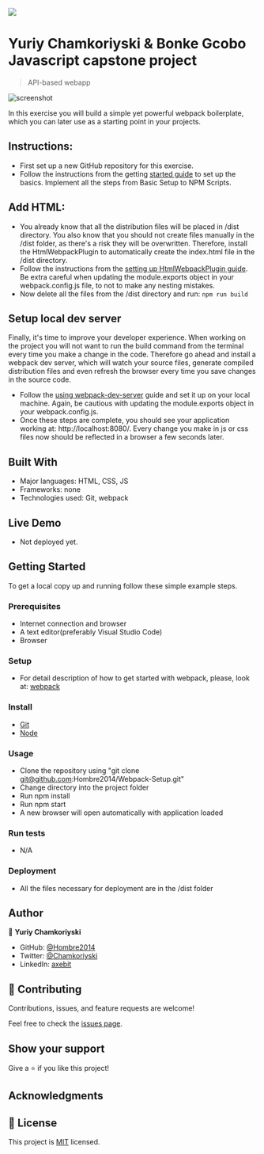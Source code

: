 ![](https://img.shields.io/badge/Microverse-blueviolet)

# Yuriy Chamkoriyski & Bonke Gcobo Javascript capstone project

> API-based webapp

![screenshot](./)

In this exercise you will build a simple yet powerful webpack boilerplate, which you can later use as a starting point in your projects.

## Instructions:

- First set up a new GitHub repository for this exercise.
- Follow the instructions from the getting [started guide](https://webpack.js.org/guides/getting-started/#basic-setup) to set up the basics. Implement all the steps from Basic Setup to NPM Scripts.

## Add HTML:

- You already know that all the distribution files will be placed in /dist directory. You also know that you should not create files manually in the /dist folder, as there's a risk they will be overwritten. Therefore, install the HtmlWebpackPlugin to automatically create the index.html file in the /dist directory.
- Follow the instructions from the [setting up HtmlWebpackPlugin guide](https://webpack.js.org/guides/output-management/#setting-up-htmlwebpackplugin). Be extra careful when updating the module.exports object in your webpack.config.js file, to not to make any nesting mistakes.
- Now delete all the files from the /dist directory and run:
`npm run build`

## Setup local dev server

Finally, it's time to improve your developer experience. When working on the project you will not want to run the build command from the terminal every time you make a change in the code. Therefore go ahead and install a webpack dev server, which will watch your source files, generate compiled distribution files and even refresh the browser every time you save changes in the source code.

- Follow the [using webpack-dev-server](https://webpack.js.org/guides/development/#using-webpack-dev-server) guide and set it up on your local machine. Again, be cautious with updating the module.exports object in your webpack.config.js.
- Once these steps are complete, you should see your application working at: http://localhost:8080/. Every change you make in js or css files now should be reflected in a browser a few seconds later.

## Built With

- Major languages: HTML, CSS, JS
- Frameworks: none
- Technologies used: Git, webpack

## Live Demo

- Not deployed yet.

## Getting Started

To get a local copy up and running follow these simple example steps.

### Prerequisites

- Internet connection and browser
- A text editor(preferably Visual Studio Code)
- Browser

### Setup

- For detail description of how to get started with webpack, please, look at: [webpack](https://webpack.js.org/guides/getting-started/)

### Install

- [Git](https://git-scm.com/downloads)
- [Node](https://nodejs.org/en/download/)

### Usage

- Clone the repository using "git clone git@github.com:Hombre2014/Webpack-Setup.git"
- Change directory into the project folder
- Run npm install
- Run npm start
- A new browser will open automatically with application loaded

### Run tests

- N/A

### Deployment

- All the files necessary for deployment are in the /dist folder

## Author

👤 **Yuriy Chamkoriyski**

- GitHub: [@Hombre2014](https://github.com/Hombre2014)
- Twitter: [@Chamkoriyski](https://twitter.com/Chamkoriyski)
- LinkedIn: [axebit](https://linkedin.com/in/axebit)

## 🤝 Contributing

Contributions, issues, and feature requests are welcome!

Feel free to check the [issues page](https://github.com/Hombre2014/Webpack-Setup/issues).

## Show your support

Give a ⭐️ if you like this project!

## Acknowledgments


## 📝 License

This project is [MIT](./license.md) licensed.